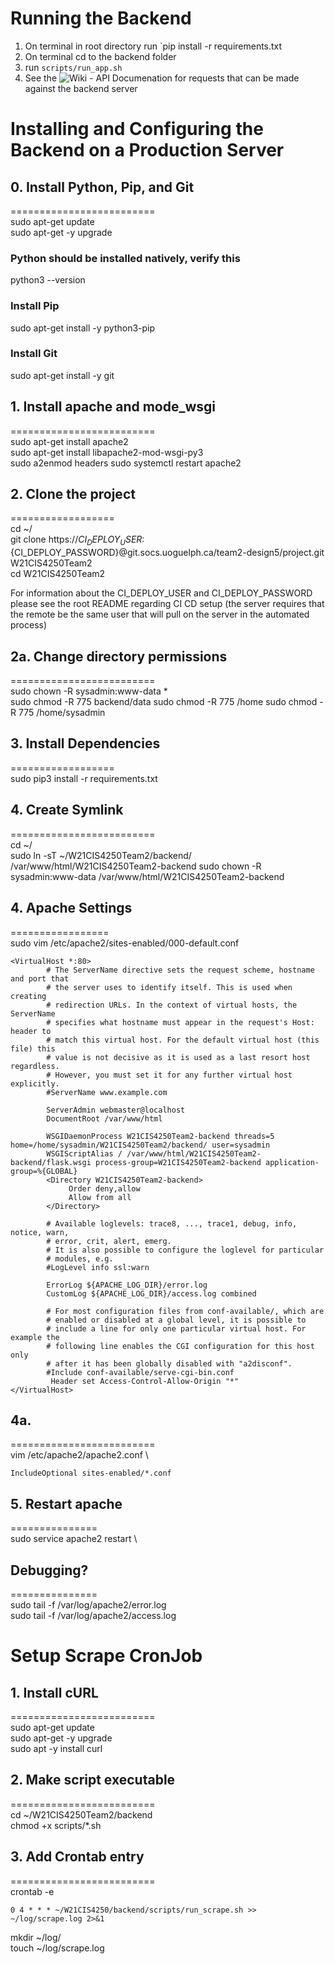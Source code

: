 # Running the Backend

1. On terminal in root directory run `pip install -r requirements.txt
2. On terminal cd to the backend folder
3. run `scripts/run_app.sh`
4. See the ![Wiki - API Documenation](https://git.socs.uoguelph.ca/team2-design5/project/-/wikis/API-Documenation) for requests that can be made against the backend server



# Installing and Configuring the Backend on a Production Server

## 0. Install Python, Pip, and Git
========================= \
sudo apt-get update \
sudo apt-get -y upgrade   

### Python should be installed natively, verify this
python3 --version

### Install Pip
sudo apt-get install -y python3-pip

### Install Git
sudo apt-get install -y git


## 1. Install apache and mode_wsgi
========================= \
sudo apt-get install apache2 \
sudo apt-get install libapache2-mod-wsgi-py3 \
sudo a2enmod headers
sudo systemctl restart apache2

## 2. Clone the project
================== \
cd ~/ \
git clone https://${CI_DEPLOY_USER}:${CI_DEPLOY_PASSWORD}@git.socs.uoguelph.ca/team2-design5/project.git W21CIS4250Team2 \
cd W21CIS4250Team2

For information about the CI_DEPLOY_USER and CI_DEPLOY_PASSWORD please see the root README
regarding CI CD setup (the server requires that the remote be the same user that will pull
on the server in the automated process)

## 2a. Change directory permissions
========================= \
sudo chown -R sysadmin:www-data * \
sudo chmod -R 775 backend/data
sudo chmod -R 775 /home
sudo chmod -R 775 /home/sysadmin


## 3. Install Dependencies
================== \
sudo pip3 install -r requirements.txt

## 4. Create Symlink
========================= \
cd ~/ \
sudo ln -sT ~/W21CIS4250Team2/backend/ /var/www/html/W21CIS4250Team2-backend
sudo chown -R sysadmin:www-data /var/www/html/W21CIS4250Team2-backend

## 4. Apache Settings
================= \
sudo vim /etc/apache2/sites-enabled/000-default.conf

```
<VirtualHost *:80>
        # The ServerName directive sets the request scheme, hostname and port that
        # the server uses to identify itself. This is used when creating
        # redirection URLs. In the context of virtual hosts, the ServerName
        # specifies what hostname must appear in the request's Host: header to
        # match this virtual host. For the default virtual host (this file) this
        # value is not decisive as it is used as a last resort host regardless.
        # However, you must set it for any further virtual host explicitly.
        #ServerName www.example.com

        ServerAdmin webmaster@localhost
        DocumentRoot /var/www/html

        WSGIDaemonProcess W21CIS4250Team2-backend threads=5 home=/home/sysadmin/W21CIS4250Team2/backend/ user=sysadmin
        WSGIScriptAlias / /var/www/html/W21CIS4250Team2-backend/flask.wsgi process-group=W21CIS4250Team2-backend application-group=%{GLOBAL}
        <Directory W21CIS4250Team2-backend>
             Order deny,allow
             Allow from all
        </Directory>

        # Available loglevels: trace8, ..., trace1, debug, info, notice, warn,
        # error, crit, alert, emerg.
        # It is also possible to configure the loglevel for particular
        # modules, e.g.
        #LogLevel info ssl:warn

        ErrorLog ${APACHE_LOG_DIR}/error.log
        CustomLog ${APACHE_LOG_DIR}/access.log combined

        # For most configuration files from conf-available/, which are
        # enabled or disabled at a global level, it is possible to
        # include a line for only one particular virtual host. For example the
        # following line enables the CGI configuration for this host only
        # after it has been globally disabled with "a2disconf".
        #Include conf-available/serve-cgi-bin.conf
         Header set Access-Control-Allow-Origin "*"
</VirtualHost>

```

## 4a.
========================= \
vim /etc/apache2/apache2.conf \

```
IncludeOptional sites-enabled/*.conf
```

## 5. Restart apache
=============== \
sudo service apache2 restart \

## Debugging?
=============== \
sudo tail -f /var/log/apache2/error.log \
sudo tail -f /var/log/apache2/access.log


# Setup Scrape CronJob

## 1. Install cURL
========================= \
sudo apt-get update \
sudo apt-get -y upgrade \
sudo apt -y install curl

## 2. Make script executable
========================= \
cd ~/W21CIS4250Team2/backend \
chmod +x scripts/*.sh

## 3. Add Crontab entry
========================= \
crontab -e

```
0 4 * * * ~/W21CIS4250/backend/scripts/run_scrape.sh >> ~/log/scrape.log 2>&1
```
mkdir ~/log/ \
touch ~/log/scrape.log

